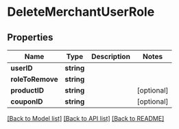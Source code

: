 # DeleteMerchantUserRole

## Properties
Name | Type | Description | Notes
------------ | ------------- | ------------- | -------------
**userID** | **string** |  | 
**roleToRemove** | **string** |  | 
**productID** | **string** |  | [optional] 
**couponID** | **string** |  | [optional] 

[[Back to Model list]](../README.md#documentation-for-models) [[Back to API list]](../README.md#documentation-for-api-endpoints) [[Back to README]](../README.md)


